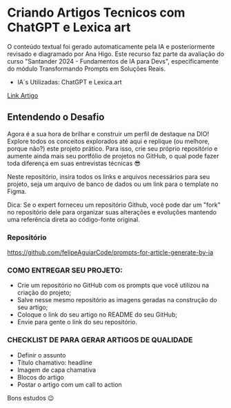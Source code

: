 # Criando Artigos Tecnicos com ChatGPT e Lexica art

O conteúdo textual foi gerado automaticamente pela IA e posteriormente revisado e diagramado por Ana Higo.
Este recurso faz parte da avaliação do curso "Santander 2024 - Fundamentos de IA para Devs", especificamente do módulo Transformando Prompts em Soluções Reais.

- IA´s Utilizadas: ChatGPT e Lexica.art

[Link Artigo](https://www.dio.me/articles/desvendando-a-matrix-ferramentas-e-tecnologias-essenciais-em-ciencia-de-dados?q=992S)

## Entendendo o Desafio

Agora é a sua hora de brilhar e construir um perfil de destaque na DIO! Explore todos os conceitos explorados até aqui e replique (ou melhore, porque não?) este projeto prático. Para isso, crie seu próprio repositório e aumente ainda mais seu portfólio de projetos no GitHub, o qual pode fazer toda diferença em suas entrevistas técnicas 😎
 
Neste repositório, insira todos os links e arquivos necessários para seu projeto, seja um arquivo de banco de dados ou um link para o template no Figma.
 
Dica: Se o expert forneceu um repositório Github, você pode dar um "fork" no repositório dele para organizar suas alterações e evoluções mantendo uma referência direta ao código-fonte original.
 
### Repositório
https://github.com/felipeAguiarCode/prompts-for-article-generate-by-ia

 
### COMO ENTREGAR SEU PROJETO:
- Crie um repositório no GitHub com os prompts que você utilizou na criação do projeto;
- Salve nesse mesmo repositório as imagens geradas na construção do seu artigo;
- Coloque o link do seu artigo no README do seu GitHub;
- Envie para gente o link do seu repositório.
 
### CHECKLIST DE PARA GERAR ARTIGOS DE QUALIDADE
- Definir o assunto
- Título chamativo: headline
- Imagem de capa chamativa
- Blocos do artigo
- Postar o artigo com um call to action

Bons estudos 😉